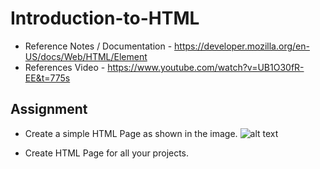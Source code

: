 # Introduction-to-HTML

* Reference Notes / Documentation - https://developer.mozilla.org/en-US/docs/Web/HTML/Element
* References Video - https://www.youtube.com/watch?v=UB1O30fR-EE&t=775s

## Assignment 
* Create a simple HTML Page as shown in the image.
![alt text]()





* Create HTML Page for all your projects.



